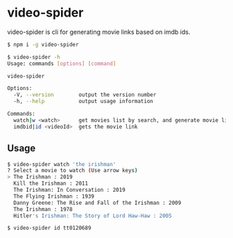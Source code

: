 # video-spider
video-spider is cli for generating movie links based on imdb ids.

```sh
$ npm i -g video-spider 
```
```sh
$ video-spider -h
Usage: commands [options] [command]

video-spider

Options:
  -V, --version        output the version number
  -h, --help           output usage information

Commands:
  watch|w <watch>      get movies list by search, and generate movie link
  imdbid|id <videoId>  gets the movie link
```

## Usage

```sh
$ video-spider watch 'the irishman'
? Select a movie to watch (Use arrow keys)
> The Irishman : 2019
  Kill the Irishman : 2011
  The Irishman: In Conversation : 2019
  The Flying Irishman : 1939
  Danny Greene: The Rise and Fall of the Irishman : 2009
  The Irishman : 1978
  Hitler's Irishman: The Story of Lord Haw-Haw : 2005
```

```sh
$ video-spider id tt0120689
```
